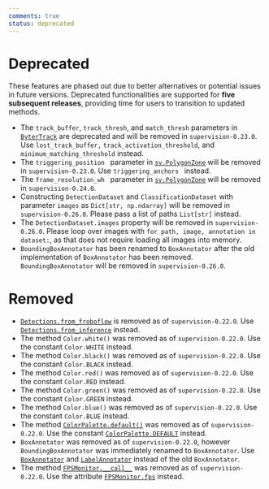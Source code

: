 ```yaml
---
comments: true
status: deprecated
---
```


# Deprecated

These features are phased out due to better alternatives or potential issues in future versions. Deprecated functionalities are supported for **five subsequent releases**, providing time for users to transition to updated methods.

- The `track_buffer`, `track_thresh`, and `match_thresh` parameters in [`ByterTrack`](trackers.md/#supervision.tracker.byte_tracker.core.ByteTrack) are deprecated and will be removed in `supervision-0.23.0`. Use `lost_track_buffer,` `track_activation_threshold`, and `minimum_matching_threshold` instead.
- The `triggering_position ` parameter in [`sv.PolygonZone`](detection/tools/polygon_zone.md/#supervision.detection.tools.polygon_zone.PolygonZone) will be removed in `supervision-0.23.0`. Use `triggering_anchors ` instead.
- The `frame_resolution_wh ` parameter in [`sv.PolygonZone`](detection/tools/polygon_zone.md/#supervision.detection.tools.polygon_zone.PolygonZone) will be removed in `supervision-0.24.0`.
- Constructing `DetectionDataset` and `ClassificationDataset` with parameter `images` as `Dict[str, np.ndarray]` will be removed in `supervision-0.26.0`. Please pass a list of paths `List[str]` instead.
- The `DetectionDataset.images` property will be removed in `supervision-0.26.0`. Please loop over images with `for path, image, annotation in dataset:`, as that does not require loading all images into memory.
- `BoundingBoxAnnotator` has been renamed to `BoxAnnotator` after the old implementation of `BoxAnnotator` has been removed. `BoundingBoxAnnotator` will be removed in `supervision-0.26.0`.

# Removed

- [`Detections.from_froboflow`](detection/core.md/#supervision.detection.core.Detections.from_roboflow) is removed as of `supervision-0.22.0`. Use [`Detections.from_inference`](detection/core.md/#supervision.detection.core.Detections.from_inference) instead.
- The method `Color.white()` was removed as of `supervision-0.22.0`. Use the constant `Color.WHITE` instead.
- The method `Color.black()` was removed as of `supervision-0.22.0`. Use the constant `Color.BLACK` instead.
- The method `Color.red()` was removed as of `supervision-0.22.0`. Use the constant `Color.RED` instead.
- The method `Color.green()` was removed as of `supervision-0.22.0`. Use the constant `Color.GREEN` instead.
- The method `Color.blue()` was removed as of `supervision-0.22.0`. Use the constant `Color.BLUE` instead.
- The method [`ColorPalette.default()`](draw/color.md/#supervision.draw.color.ColorPalette.default) was removed as of `supervision-0.22.0`. Use the constant [`ColorPalette.DEFAULT`](draw/color.md/#supervision.draw.color.ColorPalette.DEFAULT) instead.
- `BoxAnnotator` was removed as of `supervision-0.22.0`, however `BoundingBoxAnnotator` was immediately renamed to `BoxAnnotator`. Use [`BoxAnnotator`](detection/annotators.md/#supervision.annotators.core.BoxAnnotator) and [`LabelAnnotator`](detection/annotators.md/#supervision.annotators.core.LabelAnnotator) instead of the old `BoxAnnotator`.
- The method [`FPSMonitor.__call__`](utils/video.md/#supervision.utils.video.FPSMonitor.__call__) was removed as of `supervision-0.22.0`. Use the attribute [`FPSMonitor.fps`](utils/video.md/#supervision.utils.video.FPSMonitor.fps) instead.
